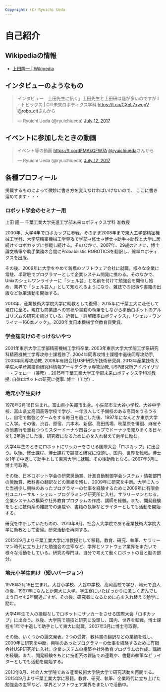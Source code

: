 ```yaml
---
Copyright: (C) Ryuichi Ueda
---
```



# 自己紹介

## Wikipediaの情報

* [上田隆一 | Wikipedia](https://ja.wikipedia.org/wiki/%E4%B8%8A%E7%94%B0%E9%9A%86%E4%B8%80)

## インタビューのようなもの

<blockquote class="twitter-tweet" data-partner="tweetdeck"><p lang="ja" dir="ltr">インタビュー　上田先生に訊く」上田先生と上田研は謎が多いのですが I – トピックス | CIT未来ロボティクス学科 <a href="https://t.co/CXeL7xwupV">https://t.co/CXeL7xwupV</a> <a href="https://twitter.com/robo_cit">@robo_cit</a>さんから</p>&mdash; Ryuichi Ueda (@ryuichiueda) <a href="https://twitter.com/ryuichiueda/status/884945498255183873">July 12, 2017</a></blockquote>
<script async src="//platform.twitter.com/widgets.js" charset="utf-8"></script>

## イベントに参加したときの動画

<blockquote class="twitter-tweet" data-partner="tweetdeck"><p lang="ja" dir="ltr">イベント等の動画 <a href="https://t.co/dFMAkQFW7A">https://t.co/dFMAkQFW7A</a> <a href="https://twitter.com/ryuichiueda">@ryuichiueda</a>さんから</p>&mdash; Ryuichi Ueda (@ryuichiueda) <a href="https://twitter.com/ryuichiueda/status/884946431416557568">July 12, 2017</a></blockquote>
<script async src="//platform.twitter.com/widgets.js" charset="utf-8"></script>

## 各種プロフィール

掲載するものによって微妙に書き方を変えなければいけないので、
ここに書き溜めてます・・・

### ロボット学会のセミナー用

上田 隆一
千葉工業大学先進工学部未来ロボティクス学科 准教授

2000年、大学4年でロボカップに参戦。そのまま2008年まで東大工学部精密機械工学科、大学院精密機械工学専攻で学部→修士→博士→助手→助教と大学に居続けてロボカップに参戦し続ける。そのなかで、2007年、29歳のときに、博士論文執筆や助手業務の合間にProbabilistic
ROBOTICSを翻訳し、確率ロボティクスを出版。

その後、2009年に大学をやめて新橋のソフトウェア会社に就職。様々な企業に常駐、半常駐でプログラマーとして企業システム開発に携わる。そのなかで、Unixのシェルワンライナーに「シェル芸」と名前を付けて勉強会を開催し始め、業界で「シェル芸人」として知られるようになり、雑誌での記事や書籍の出版など執筆活動を開始する。

2013年、産業技術大学院大学に助教として復帰、2015年に千葉工大に赴任して現在に至る。現在も商業誌への寄稿や書籍の執筆をしながら移動ロボットのアルゴリズムの研究を続けている。近著に「詳解確率ロボティクス」、「シェル・ワンライナー160本ノック」。2020年度日本機械学会教育賞受賞。

### 学会誌向けのそっけないやつ

2001年東京大学工学部精密機械工学科卒業. 2003年東京大学大学院工学系研究科精密機械工学専攻修士課程修了. 2004年同専攻博士課程中退後同専攻助手, 2008年同専攻助教. 2009年有限会社USP研究所技術研究員. 2013年産業技術大学院大学産業技術研究科情報アーキテクチャ専攻助教, USP研究所アドバイザリー・フェロー（兼務）. 2015年千葉工業大学工学部未来ロボティクス学科准教授. 自律ロボットの研究に従事. 博士（工学）. 

### 地元小学生向け


1978年2月16日生まれ。富山県小矢部市出身。小矢部市立大谷小学校、大谷中学校、富山県立高岡高等学校で学び、一年浪人して予備校のある高岡をうろうろし、自宅で勉強とゲームをする毎日を過ごした後、1997年になんとか東京大学に入学。その後、渋谷、原宿、六本木、新宿、高田馬場、秋葉原を徘徊、麻雀その他悪行を重ねつつミスタードーナツ四谷ショップでドーナツを売りまくる日々を1, 2年過ごした後、研究者になるために心を入れ替えて勉学に励む。

大学4年生のときにロボットにサッカーをさせる国際大会「ロボカップ」に出会う。以後、修士課程、博士課程で競技と研究に没頭し、国内、世界を転戦。博士を1年で中退して助手として東京大学に就職。その後助教となる。2007年3月に博士号取得。

その後、日本ロボット学会の研究奨励賞、計測自動制御学会システム・情報部門の奨励賞、教科書の翻訳などの業績を残し、2009年に研究を中断。大学に入った当初少し興味のあったプログラマーの仕事を経験するために2009年に有限会社ユニバーサル・シェル・プログラミング研究所に入社。サラリーマンとなる。企業システムの構築や社外教育プログラムの作成、講師を経験。また、開発経験をもとに技術系の雑誌での連載や、書籍の執筆などライターとしても活動を開始する。

研究を中断していたものの、2013年8月、社会人大学院である産業技術大学院大学に助教として復帰。研究活動を再開する。

2015年9月より千葉工業大学に准教授として移籍。教育、研究、執筆、サラリーマン時代に立ち上げた勉強会の主宰など、学界とソフトウェア業界をまたいで様々な活動をしている。研究の専門は、自分で考えて動くロボットの目と脳の部分。


### 地元小学生向け（短いバージョン）


1978年2月16日生まれ。大谷小学校、大谷中学校、高岡高校で学び、地元で浪人の後、1997年になんとか東大に入学。学生寮にいたばっかりに激しく遊んでしまう日々を2年間過ごすが、その後、研究者になるために心を入れ替えて勉学に励む。

大学4年生で人の操縦なしでロボットにサッカーをさせる国際大会「ロボカップ」に出会う。以後、大学院で競技と研究に没頭し、国内、世界を転戦。博士課程を1年で中退して助手として東大に就職。2007年3月に博士号取得。

その後、いくつかの論文発表、2つの受賞、教科書の翻訳などの業績を残し、2009年に研究を中断。興味のあったプログラマーの仕事を経験するために有限会社USP研究所に入社。企業システムの構築や社外教育プログラムの作成、講師を経験。また、開発経験をもとに技術系の雑誌での連載や、書籍の執筆などライターとしても活動を開始する。

2013年8月、社会人大学院である産業技術大学院大学で研究活動を再開する。2015年9月より千葉工業大学に移籍。教育、研究、執筆、企業時代に立ち上げた勉強会の主宰など、学界とソフトウェア業界をまたいで活動中。


